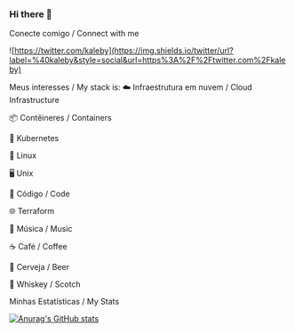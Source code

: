 ### Hi there 👋

<!--
**kcadorin/kcadorin** is a ✨ _special_ ✨ repository because its `README.md` (this file) appears on your GitHub profile.

Here are some ideas to get you started:

- 🔭 I’m currently working on ...
- 🌱 I’m currently learning ...
- 👯 I’m looking to collaborate on ...
- 🤔 I’m looking for help with ...
- 💬 Ask me about ...
- 📫 How to reach me: ...
- 😄 Pronouns: ...
- ⚡ Fun fact: ...
-->

Conecte comigo / Connect with me

![https://twitter.com/kaleby](https://img.shields.io/twitter/url?label=%40kaleby&style=social&url=https%3A%2F%2Ftwitter.com%2Fkaleby)


Meus interesses / My stack is:
☁️ Infraestrutura em nuvem / Cloud Infrastructure

📦 Contêineres / Containers

🚢 Kubernetes

🐧 Linux

🖥️ Unix

📄 Código / Code

🌐 Terraform

🎸 Música / Music

☕ Café / Coffee

🍺 Cerveja / Beer

🍺 Whiskey / Scotch


Minhas Estatísticas / My Stats

[![Anurag's GitHub stats](https://github-readme-stats.vercel.app/api?username=kcadorin&show_icons=true)](https://github.com/anuraghazra/github-readme-stats)
